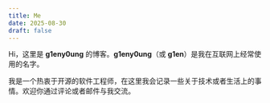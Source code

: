 ```yaml
---
title: Me
date: 2025-08-30
draft: false
---
```


Hi，这里是 **g1eny0ung** 的博客。**g1eny0ung**（或 **g1en**）是我在互联网上经常使用的名字。

我是一个热衷于开源的软件工程师，在这里我会记录一些关于技术或者生活上的事情。欢迎你通过评论或者邮件与我交流。